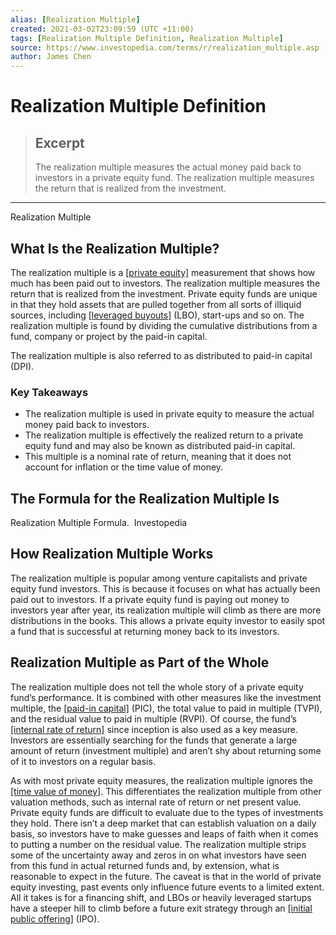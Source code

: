 ```yaml
---
alias: [Realization Multiple]
created: 2021-03-02T23:09:59 (UTC +11:00)
tags: [Realization Multiple Definition, Realization Multiple]
source: https://www.investopedia.com/terms/r/realization_multiple.asp
author: James Chen
---
```


# Realization Multiple Definition

> ## Excerpt
> The realization multiple measures the actual money paid back to investors in a private equity fund. The realization multiple measures the return that is realized from the investment.

---

Realization Multiple
## What Is the Realization Multiple?

The realization multiple is a [[private equity]](https://www.investopedia.com/terms/p/privateequity.asp) measurement that shows how much has been paid out to investors. The realization multiple measures the return that is realized from the investment. Private equity funds are unique in that they hold assets that are pulled together from all sorts of illiquid sources, including [[leveraged buyouts]](https://www.investopedia.com/terms/l/leveragedbuyout.asp) (LBO), start-ups and so on. The realization multiple is found by dividing the cumulative distributions from a fund, company or project by the paid-in capital.

The realization multiple is also referred to as distributed to paid-in capital (DPI).

### Key Takeaways

-   The realization multiple is used in private equity to measure the actual money paid back to investors.
-   The realization multiple is effectively the realized return to a private equity fund and may also be known as distributed paid-in capital.
-   This multiple is a nominal rate of return, meaning that it does not account for inflation or the time value of money.

## The Formula for the Realization Multiple Is

Realization Multiple Formula.  Investopedia

## How Realization Multiple Works

The realization multiple is popular among venture capitalists and private equity fund investors. This is because it focuses on what has actually been paid out to investors. If a private equity fund is paying out money to investors year after year, its realization multiple will climb as there are more distributions in the books. This allows a private equity investor to easily spot a fund that is successful at returning money back to its investors.

## Realization Multiple as Part of the Whole

The realization multiple does not tell the whole story of a private equity fund’s performance. It is combined with other measures like the investment multiple, the [[paid-in capital]](https://www.investopedia.com/terms/p/paidincapital.asp) (PIC), the total value to paid in multiple (TVPI), and the residual value to paid in multiple (RVPI). Of course, the fund’s [[internal rate of return]](https://www.investopedia.com/terms/i/irr.asp) since inception is also used as a key measure. Investors are essentially searching for the funds that generate a large amount of return (investment multiple) and aren’t shy about returning some of it to investors on a regular basis.

As with most private equity measures, the realization multiple ignores the [[time value of money]](https://www.investopedia.com/terms/t/timevalueofmoney.asp). This differentiates the realization multiple from other valuation methods, such as internal rate of return or net present value. Private equity funds are difficult to evaluate due to the types of investments they hold. There isn’t a deep market that can establish valuation on a daily basis, so investors have to make guesses and leaps of faith when it comes to putting a number on the residual value. The realization multiple strips some of the uncertainty away and zeros in on what investors have seen from this fund in actual returned funds and, by extension, what is reasonable to expect in the future. The caveat is that in the world of private equity investing, past events only influence future events to a limited extent. All it takes is for a financing shift, and LBOs or heavily leveraged startups have a steeper hill to climb before a future exit strategy through an [[initial public offering]](https://www.investopedia.com/terms/i/ipo.asp) (IPO).
